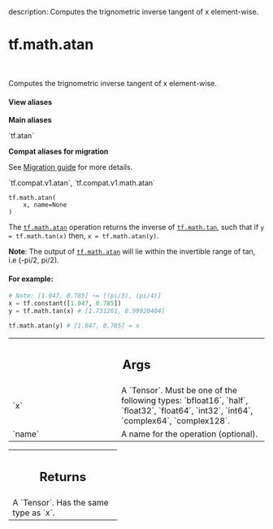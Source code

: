 description: Computes the trignometric inverse tangent of x element-wise.

<div itemscope itemtype="http://developers.google.com/ReferenceObject">
<meta itemprop="name" content="tf.math.atan" />
<meta itemprop="path" content="Stable" />
</div>

# tf.math.atan

<!-- Insert buttons and diff -->

<table class="tfo-notebook-buttons tfo-api nocontent" align="left">

</table>



Computes the trignometric inverse tangent of x element-wise.

<section class="expandable">
  <h4 class="showalways">View aliases</h4>
  <p>
<b>Main aliases</b>
<p>`tf.atan`</p>

<b>Compat aliases for migration</b>
<p>See
<a href="https://www.tensorflow.org/guide/migrate">Migration guide</a> for
more details.</p>
<p>`tf.compat.v1.atan`, `tf.compat.v1.math.atan`</p>
</p>
</section>

<pre class="devsite-click-to-copy prettyprint lang-py tfo-signature-link">
<code>tf.math.atan(
    x, name=None
)
</code></pre>



<!-- Placeholder for "Used in" -->

The <a href="../../tf/math/atan.md"><code>tf.math.atan</code></a> operation returns the inverse of <a href="../../tf/math/tan.md"><code>tf.math.tan</code></a>, such that
if `y = tf.math.tan(x)` then, `x = tf.math.atan(y)`.

**Note**: The output of <a href="../../tf/math/atan.md"><code>tf.math.atan</code></a> will lie within the invertible range
of tan, i.e (-pi/2, pi/2).

#### For example:



```python
# Note: [1.047, 0.785] ~= [(pi/3), (pi/4)]
x = tf.constant([1.047, 0.785])
y = tf.math.tan(x) # [1.731261, 0.99920404]

tf.math.atan(y) # [1.047, 0.785] = x
```

<!-- Tabular view -->
 <table class="responsive fixed orange">
<colgroup><col width="214px"><col></colgroup>
<tr><th colspan="2"><h2 class="add-link">Args</h2></th></tr>

<tr>
<td>
`x`
</td>
<td>
A `Tensor`. Must be one of the following types: `bfloat16`, `half`, `float32`, `float64`, `int32`, `int64`, `complex64`, `complex128`.
</td>
</tr><tr>
<td>
`name`
</td>
<td>
A name for the operation (optional).
</td>
</tr>
</table>



<!-- Tabular view -->
 <table class="responsive fixed orange">
<colgroup><col width="214px"><col></colgroup>
<tr><th colspan="2"><h2 class="add-link">Returns</h2></th></tr>
<tr class="alt">
<td colspan="2">
A `Tensor`. Has the same type as `x`.
</td>
</tr>

</table>

